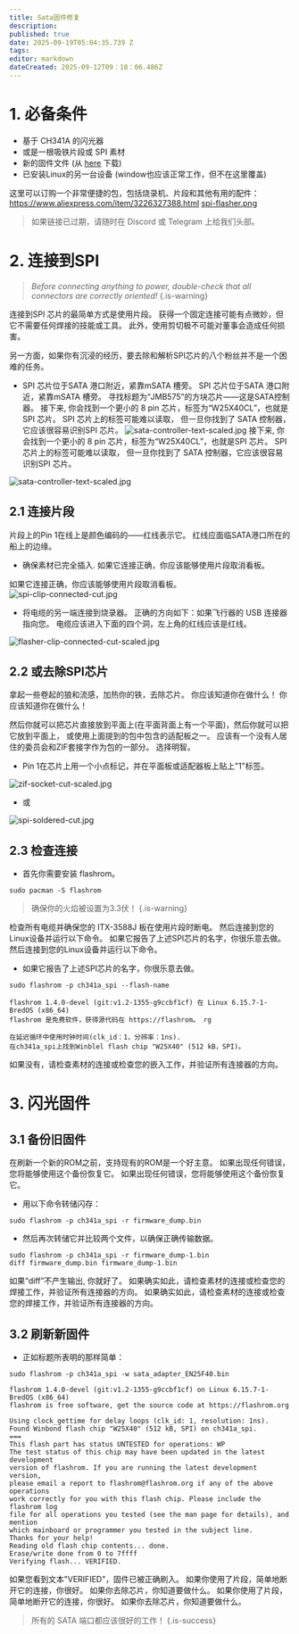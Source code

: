 ```yaml
---
title: Sata固件修复
description:
published: true
date: 2025-09-19T05:04:35.739 Z
tags:
editor: markdown
dateCreated: 2025-09-12T09：18：06.486Z
---
```


# 1. 必备条件

- 基于 CH341A 的闪光器
- 或是一根吸铁片段或 SPI 素材
- 新的固件文件 (从 [here](/wiki-itx3588j-pics/satafw/sata_adapter_en25f40.bin) 下载)
- 已安装Linux的另一台设备 (window也应该正常工作，但不在这里覆盖)

这里可以订购一个非常便捷的包，包括烧录机、片段和其他有用的配件：
https://www.aliexpress.com/item/3226327388.html
[spi-flasher.png](/wiki-itx3588j-pics/spi-flasher.png)

> 如果链接已过期，请随时在 Discord 或 Telegram 上给我们头部。

# 2. 连接到SPI

> _Before connecting anything to power, double-check that all connectors are correctly oriented!_
> {.is-warning}

连接到SPI 芯片的最简单方式是使用片段。 获得一个固定连接可能有点微妙，但它不需要任何焊接的技能或工具。 此外，使用剪切极不可能对董事会造成任何损害。

另一方面，如果你有沉浸的经历，要去除和解析SPI芯片的八个粉丝并不是一个困难的任务。

- SPI 芯片位于SATA 港口附近，紧靠mSATA 槽旁。 SPI 芯片位于SATA 港口附近，紧靠mSATA 槽旁。 寻找标题为“JMB575”的方块芯片——这是SATA控制器。 接下来, 你会找到一个更小的 8 pin 芯片，标签为“W25X40CL”，也就是SPI 芯片。 SPI 芯片上的标签可能难以读取， 但一旦你找到了 SATA 控制器，它应该很容易识别SPI 芯片。
  ![sata-controller-text-scaled.jpg](/wiki-itx3588j-pics/sata-controller-text-scaled.jpg) 接下来, 你会找到一个更小的 8 pin 芯片，标签为“W25X40CL”，也就是SPI 芯片。 SPI 芯片上的标签可能难以读取， 但一旦你找到了 SATA 控制器，它应该很容易识别SPI 芯片。

![sata-controller-text-scaled.jpg](/wiki-itx3588j-pics/sata-controller-text-scaled.jpg)

## 2.1 连接片段

片段上的Pin 1在线上是颜色编码的——红线表示它。 红线应面临SATA港口所在的船上的边缘。

- 确保素材已完全插入. 如果它连接正确，你应该能够使用片段取消看板。

如果它连接正确，你应该能够使用片段取消看板。
![spi-clip-connected-cut.jpg](/wiki-itx3588j-pics/spi-clip-connected-cut.jpg)

- 将电缆的另一端连接到烧录器。 正确的方向如下：如果飞行器的 USB 连接器指向您。 电缆应该进入下面的四个洞，左上角的红线应该是红线。

![flasher-clip-connected-cut-scaled.jpg](/wiki-itx3588j-pics/flasher-clip-connected-cut-scaled.jpg)

## 2.2 或去除SPI芯片

拿起一些卷起的狼和流感，加热你的铁，去除芯片。 你应该知道你在做什么！ 你应该知道你在做什么！

然后你就可以把芯片直接放到平面上(在平面背面上有一个平面)，然后你就可以把它放到平面上， 或使用上面提到的包中包含的适配板之一。
应该有一个没有人居住的委员会和ZIF套接字作为包的一部分。 选择明智。

- Pin 1在芯片上用一个小点标记，并在平面板或适配器板上贴上"1"标签。

![zif-socket-cut-scaled.jpg](/wiki-itx3588j-pics/zif-socket-cut-scaled.jpg)

- 或

![spi-soldered-cut.jpg](/wiki-itx3588j-pics/spi-soldered-cut.jpg)

## 2.3 检查连接

- 首先你需要安装 flashrom。

```
sudo pacman -S flashrom
```

> 确保你的火焰被设置为3.3伏！
> {.is-warning}

检查所有电缆并确保您的 ITX-3588J 板在使用片段时断电。
然后连接到您的Linux设备并运行以下命令。
如果它报告了上述SPI芯片的名字，你很乐意去做。
然后连接到您的Linux设备并运行以下命令。

- 如果它报告了上述SPI芯片的名字，你很乐意去做。

```
sudo flashrom -p ch341a_spi --flash-name
```

```
flashrom 1.4.0-devel (git:v1.2-1355-g9ccbf1cf) 在 Linux 6.15.7-1-BredOS (x86_64)
flashrom 是免费软件，获得源代码在 https://flashrom。 rg

在延迟循环中使用时钟时间(clk_id：1，分辨率：1ns).
在ch341a_spi上找到Winblel flash chip "W25X40" (512 kB，SPI)。
```

如果没有，请检查素材的连接或检查您的嵌入工作，并验证所有连接器的方向。

# 3. 闪光固件

## 3.1 备份旧固件

在刷新一个新的ROM之前，支持现有的ROM是一个好主意。
如果出现任何错误，您将能够使用这个备份恢复它。
如果出现任何错误，您将能够使用这个备份恢复它。

- 用以下命令转储闪存：

```
sudo flashrom -p ch341a_spi -r firmware_dump.bin
```

- 然后再次转储它并比较两个文件，以确保正确传输数据。

```
sudo flashrom -p ch341a_spi -r firmware_dump-1.bin
diff firmware_dump.bin firmware_dump-1.bin
```

如果“diff”不产生输出, 你就好了。
如果确实如此，请检查素材的连接或检查您的焊接工作，并验证所有连接器的方向。
如果确实如此，请检查素材的连接或检查您的焊接工作，并验证所有连接器的方向。

## 3.2 刷新新固件

- 正如标题所表明的那样简单：

```
sudo flashrom -p ch341a_spi -w sata_adapter_EN25F40.bin 
```

```
flashrom 1.4.0-devel (git:v1.2-1355-g9ccbf1cf) on Linux 6.15.7-1-BredOS (x86_64)
flashrom is free software, get the source code at https://flashrom.org

Using clock_gettime for delay loops (clk_id: 1, resolution: 1ns).
Found Winbond flash chip "W25X40" (512 kB, SPI) on ch341a_spi.
===
This flash part has status UNTESTED for operations: WP
The test status of this chip may have been updated in the latest development
version of flashrom. If you are running the latest development version,
please email a report to flashrom@flashrom.org if any of the above operations
work correctly for you with this flash chip. Please include the flashrom log
file for all operations you tested (see the man page for details), and mention
which mainboard or programmer you tested in the subject line.
Thanks for your help!
Reading old flash chip contents... done.
Erase/write done from 0 to 7ffff
Verifying flash... VERIFIED.
```

如果您看到文本"VERIFIED"，固件已被正确刷入。 如果你使用了片段，简单地断开它的连接，你很好。 如果你去除芯片，你知道要做什么。 如果你使用了片段，简单地断开它的连接，你很好。 如果你去除芯片，你知道要做什么。

> 所有的 SATA 端口都应该很好的工作！
> {.is-success}
